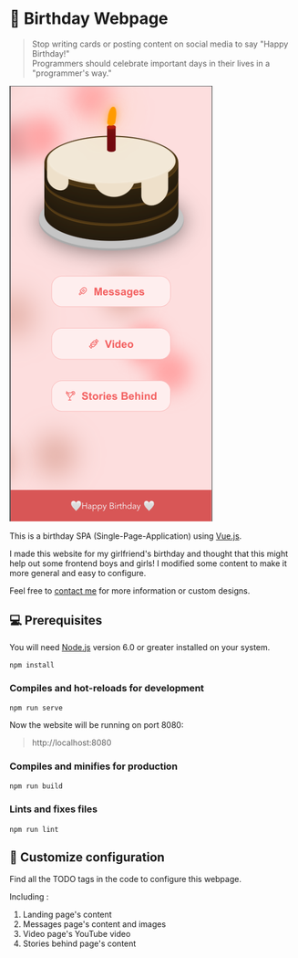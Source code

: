 # 🎂 Birthday Webpage

> Stop writing cards or posting content on social media to say "Happy Birthday!" <br>
> Programmers should celebrate important days in their lives in a "programmer's way." 

![website previe](./src/assets/preview.png)

This is a birthday SPA (Single-Page-Application)  using [Vue.js](https://vuejs.org/).

I made this website for my girlfriend's birthday and thought that this might help out some frontend boys and girls!
I modified some content to make it more general and easy to configure. 



Feel free to [contact me](mailto:amos70180@gmail.com) for more information or custom designs.

## 💻 Prerequisites
You will need [Node.js](https://nodejs.org) version 6.0 or greater installed on your system.

```
npm install
```

### Compiles and hot-reloads for development
```
npm run serve
```
Now the website will be running on port 8080:
  >  http://localhost:8080

### Compiles and minifies for production
```
npm run build
```

### Lints and fixes files
```
npm run lint
```

## 📝 Customize configuration

Find all the TODO tags in the code to configure this webpage.

Including : 

1. Landing page's content
2. Messages page's content and images
3. Video page's YouTube video
4. Stories behind page's content
